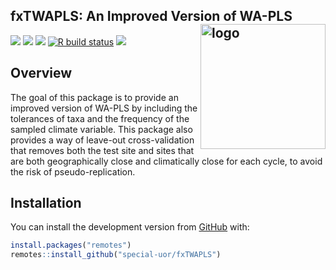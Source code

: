 
<!-- README.md is generated from README.Rmd. Please edit that file -->

## fxTWAPLS: An Improved Version of WA-PLS <img src="https://raw.githubusercontent.com/special-uor/fxTWAPLS/master/inst/images/logo.png" alt="logo" align="right" height=200px/>

<!-- <img src="inst/images/logo.png" alt="logo" align="right" height=200px/> -->

<!-- badges: start -->

[![](https://img.shields.io/github/languages/code-size/special-uor/fxTWAPLS.svg)](https://github.com/special-uor/fxTWAPLS)
[![](https://img.shields.io/badge/devel%20version-0.0.1-yellow.svg)](https://github.com/special-uor/fxTWAPLS)
[![](https://codecov.io/gh/special-uor/fxTWAPLS/branch/master/graph/badge.svg?token=Q6SYL7AOGR)](https://codecov.io/gh/special-uor/fxTWAPLS)
[![R build
status](https://github.com/special-uor/fxTWAPLS/workflows/R-CMD-check/badge.svg)](https://github.com/special-uor/fxTWAPLS/actions)
[![](https://www.r-pkg.org/badges/version/fxTWAPLS?color=black)](https://cran.r-project.org/package=fxTWAPLS)
<!-- [![R build status](https://github.com/special-uor/fxTWAPLS/workflows/R-CMD-check/badge.svg)](https://github.com/special-uor/fxTWAPLS/actions) -->
<!-- [![CRAN status](https://www.r-pkg.org/badges/version/fxTWAPLS)](https://CRAN.R-project.org/package=fxTWAPLS) -->
<!-- badges: end -->

## Overview

The goal of this package is to provide an improved version of WA-PLS by
including the tolerances of taxa and the frequency of the sampled
climate variable. This package also provides a way of leave-out
cross-validation that removes both the test site and sites that are both
geographically close and climatically close for each cycle, to avoid the
risk of
pseudo-replication.

## Installation

<!-- ### Create a Personal Access Token (PAT) for Github -->

<!-- This is needed to install packages from private repositories. Once configured, -->

<!-- there is no need to configure it again. -->

<!-- ```{r, eval = FALSE} -->

<!-- # install.packages("usethis") -->

<!-- usethis::browse_github_pat(scopes = "repo",  -->

<!--                            description = "R:GITHUB_PAT",  -->

<!--                            host = "https://github.com/special-uor") -->

<!-- ``` -->

<!-- Copy the generated token. Then, run the following command: -->

<!-- ```{r, eval = FALSE} -->

<!-- usethis::edit_r_environ() -->

<!-- ``` -->

<!-- Add a new line to the `.Renviron` file: -->

<!-- ```bash -->

<!-- GITHUB_PAT=xxxyyyzzz -->

<!-- ``` -->

<!-- Make sure to leave a new empty line after `GITHUB_PAT`. Restart R (Session >  -->

<!-- Restart R in the RStudio menu bar), as environment variables are loaded from  -->

<!-- `.Renviron` only at the start of an R session.  -->

<!-- Check that the PAT is now available like so: -->

<!-- ```{r, eval = FALSE} -->

<!-- usethis::git_sitrep() -->

<!-- ``` -->

<!-- You can install the released version of fxTWAPLS from [CRAN](https://CRAN.R-project.org) with: -->

<!-- ``` r -->

<!-- install.packages("fxTWAPLS") -->

<!-- ``` -->

<!-- And the development version from [GitHub](https://github.com/) with: -->

You can install the development version from
[GitHub](https://github.com/) with:

``` r
install.packages("remotes")
remotes::install_github("special-uor/fxTWAPLS")
```

<!-- ## Example -->

<!-- This is a basic example which shows you how to solve a common problem: -->
